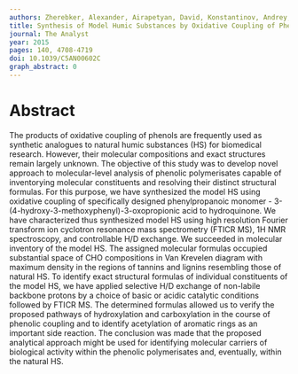 ```yaml
---
authors: Zherebker, Alexander, Airapetyan, David, Konstantinov, Andrey, Kostyukevich, Yury, Kononikhin, Alexey, Popov, Igor, V, Zaitsev Kirill, N, Nikolaev Eugene, V, Perminova Irina
title: Synthesis of Model Humic Substances by Oxidative Coupling of Phenylpropanoic Monomer and Hydroquinone -  Mechanistic Study Using Controllable H/D Exchange and Fourier Transform Ion Cyclotron Resonance Mass Spectrometry
journal: The Analyst
year: 2015
pages: 140, 4708-4719
doi: 10.1039/C5AN00602C
graph_abstract: 0
---
```


# Abstract 

 The products of oxidative coupling of phenols are frequently used as synthetic analogues to natural humic substances (HS) for biomedical research. However, their molecular compositions and exact structures remain largely unknown. The objective of this study was to develop novel approach to molecular-level analysis of phenolic polymerisates capable of inventorying molecular constituents and resolving their distinct structural formulas. For this purpose, we have synthesized the model HS using oxidative coupling of specifically designed phenylpropanoic monomer - 3-(4-hydroxy-3-methoxyphenyl)-3-oxopropionic acid to hydroquinone. We have characterized thus synthesized model HS using high resolution Fourier transform ion cyclotron resonance mass spectrometry (FTICR MS), 1H NMR spectroscopy, and controllable H/D exchange. We succeeded in molecular inventory of the model HS. The assigned molecular formulas occupied substantial space of CHO compositions in Van Krevelen diagram with maximum density in the regions of tannins and lignins resembling those of natural HS. To identify exact structural formulas of individual constituents of the model HS, we have applied selective H/D exchange of non-labile backbone protons by a choice of basic or acidic catalytic conditions followed by FTICR MS. The determined formulas allowed us to verify the proposed pathways of hydroxylation and carboxylation in the course of phenolic coupling and to identify acetylation of aromatic rings as an important side reaction. The conclusion was made that the proposed analytical approach might be used for identifying molecular carriers of biological activity within the phenolic polymerisates and, eventually, within the natural HS.
